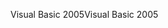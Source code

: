 <span data-ttu-id="62f53-101">Visual Basic 2005</span><span class="sxs-lookup"><span data-stu-id="62f53-101">Visual Basic 2005</span></span>